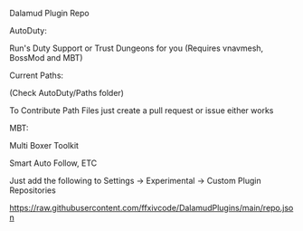 Dalamud Plugin Repo

AutoDuty:

Run's Duty Support or Trust Dungeons for you (Requires vnavmesh, BossMod and MBT)

Current Paths:

(Check AutoDuty/Paths folder)

To Contribute Path Files just create a pull request or issue either works

MBT:

Multi Boxer Toolkit

Smart Auto Follow, ETC

Just add the following to Settings -> Experimental -> Custom Plugin Repositories

https://raw.githubusercontent.com/ffxivcode/DalamudPlugins/main/repo.json
